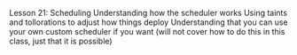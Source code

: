 Lesson 21: Scheduling
Understanding how the scheduler works
Using taints and tollorations to adjust how things deploy
Understanding that you can use your own custom scheduler if you want (will not cover how to do this in this class, just that it is possible)
